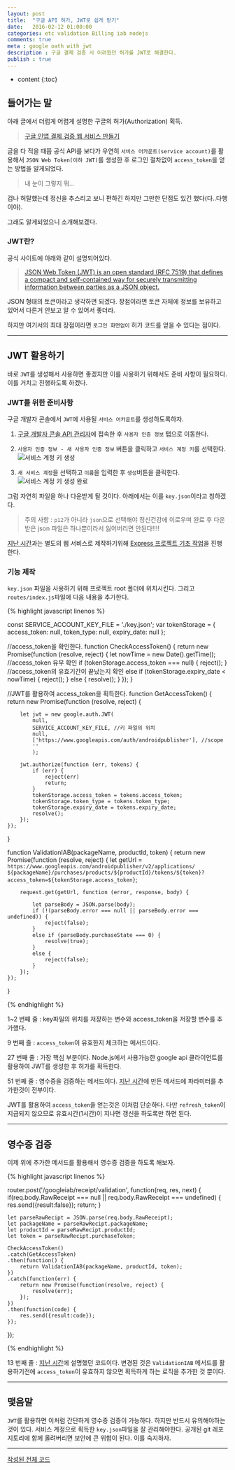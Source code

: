 ```yaml
---
layout: post
title:  "구글 API 허가, JWT로 쉽게 받기"
date:   2016-02-12 01:00:00
categories: etc validation Billing iab nodejs
comments: true
meta : google oath with jwt
description : 구글 결제 검증 시 어려웠던 허가를 JWT로 해결한다. 
publish : true
---
```


* content
{:toc}

## 들어가는 말

아래 글에서 더럽게 어렵게 설명한 구글의 허가(Authorization) 획득.

> [구글 인앱 결제 검증 웹 서비스 만들기](http://totuworld.github.io/2016/02/10/google-oauth/)

글을 다 적을 때쯤 공식 API를 보다가 우연히 `서비스 어카운트(service account)`를 활용해서 `JSON Web Token(이하 JWT)`를 생성한 후 로그인 절차없이 `access_token`을 얻는 방법을 알게되었다.

> 내 눈이 그렇지 뭐...

겁나 허탈했는데 정신을 추스리고 보니 편하긴 하지만 그만한 단점도 있긴 했다(다..다행이야).

그래도 알게되었으니 소개해보겠다.

### JWT란?

공식 사이트에 아래와 같이 설명되어있다.

> [JSON Web Token (JWT) is an open standard (RFC 7519) that defines a compact and self-contained way for securely transmitting information between parties as a JSON object.](https://jwt.io/introduction/)

JSON 형태의 토큰이라고 생각하면 되겠다. 장점이라면 토큰 자체에 정보를 보유하고 있어서 다른거 안보고 알 수 있어서 좋더라.

하지만 여기서의 최대 장점이라면 `로그인 화면없이` 허가 코드를 얻을 수 있다는 점이다.

---

## JWT 활용하기

바로 `JWT`를 생성해서 사용하면 좋겠지만 이를 사용하기 위해서도 준비 사항이 필요하다. 이를 거치고 진행하도록 하겠다.

### JWT를 위한 준비사항

구글 개발자 콘솔에서 `JWT`에 사용될 `서비스 어카운트`를 생성하도록하자.

1. [구글 개발자 콘솔 API 관리자](https://console.developers.google.com/apis)에 접속한 후 `사용자 인증 정보` 탭으로 이동한다.

2. `사용자 인증 정보 - 새 사용자 인증 정보` 버튼을 클릭하고 `서비스 계정 키`를 선택한다.  
    ![서비스 계정 키 생성](/images/serviceaccount1.png)

3. `새 서비스 계정`을 선택하고 `이름`을 입력한 후 `생성`버튼을 클릭한다.
    ![서비스 계정 키 생성 완료](/images/serviceaccount2.png)

그럼 자연히 파일을 하나 다운받게 될 것이다. 아래에서는 이를 `key.json`이라고 칭하겠다.

> 주의 사항 : `p12`가 아니라 `json`으로 선택해야 정신건강에 이로우며 완료 후 다운받은 json 파일은 하나뿐이라서 잃어버리면 안된다!!!!

[지난 시간](http://totuworld.github.io/2016/02/10/google-oauth)과는 별도의 웹 서비스로 제작하기위해 [Express 프로젝트 기초 작업](http://totuworld.github.io/2016/02/10/google-oauth/#express---)을 진행한다.

### 기능 제작

`key.json` 파일을 사용하기 위해 프로젝트 root 폴더에 위치시킨다. 그리고 `routes/index.js`파일에 다음 내용을 추가한다.

{% highlight javascript linenos %}

const SERVICE_ACCOUNT_KEY_FILE = './key.json';
var tokenStorage = {
    access_token: null,
    token_type: null,
    expiry_date: null
};

//access_token을 확인한다.
function CheckAccessToken() {
    return new Promise(function (resolve, reject) {
        let nowTime = new Date().getTime();
        //access_token 유무 확인
        if (tokenStorage.access_token === null) {
            reject();
        }
        //access_token의 유효기간이 끝났는지 확인
        else if (tokenStorage.expiry_date < nowTime) {
            reject();
        }
        else {
            resolve();
        }
    });
}

//JWT를 활용하여 access_token을 획득한다.
function GetAccessToken() {
    return new Promise(function (resolve, reject) {

        let jwt = new google.auth.JWT(
            null,
            SERVICE_ACCOUNT_KEY_FILE, //키 파일의 위치
            null,
            ['https://www.googleapis.com/auth/androidpublisher'], //scope
            ''
            );

        jwt.authorize(function (err, tokens) {
            if (err) {
                reject(err)
                return;
            }
            tokenStorage.access_token = tokens.access_token;
            tokenStorage.token_type = tokens.token_type;
            tokenStorage.expiry_date = tokens.expiry_date;
            resolve();
        });
    });
}

function ValidationIAB(packageName, productId, token) {
    return new Promise(function (resolve, reject) {
        let getUrl = `https://www.googleapis.com/androidpublisher/v2/applications/
        ${packageName}/purchases/products/${productId}/tokens/${token}?access_token=${tokenStorage.access_token}`;

        request.get(getUrl, function (error, response, body) {

            let parseBody = JSON.parse(body);
            if (!(parseBody.error === null || parseBody.error === undefined)) {
                reject(false);
            }
            else if (parseBody.purchaseState === 0) {
                resolve(true);
            }
            else {
                reject(false);
            }
        });
    });
}

{% endhighlight %}

1~2 번째 줄 : key파일의 위치를 저장하는 변수와 access_token을 저장할 변수를 추가했다.

9 번째 줄 : `access_token`이 유효한지 체크하는 메서드이다.

27 번째 줄 : 가장 핵심 부분이다. Node.js에서 사용가능한 google api 클라이언트를 활용하여 JWT를 생성한 후 허가를 획득한다.

51 번째 줄 : 영수증을 검증하는 메서드이다. [지난 시간](http://totuworld.github.io/2016/02/10/google-oauth)에 만든 메서드에 파라미터를 추가한것이 전부이다.

JWT를 활용하여 `access_token`을 얻는것은 이처럼 단순하다. 다만 `refresh_token`이 지급되지 않으므로 유효시간(1시간)이 지나면 갱신을 하도록만 하면 된다.

---

## 영수증 검증 

이제 위에 추가한 메서드를 활용해서 영수증 검증을 하도록 해보자.

{% highlight javascript linenos %}

router.post('/googleiab/receipt/validation', function(req, res, next) {
    if(req.body.RawReceipt === null 
        || req.body.RawReceipt === undefined) {
        res.send({result:false});
        return;
    }
    
    let parseRawRecipt = JSON.parse(req.body.RawReceipt);
    let packageName = parseRawRecipt.packageName;
    let productId = parseRawRecipt.productId;
    let token = parseRawRecipt.purchaseToken;
    
    CheckAccessToken()
    .catch(GetAccessToken)
    .then(function() {
        return ValidationIAB(packageName, productId, token);
    })
    .catch(function(err) {
        return new Promise(function(resolve, reject) {
            resolve(err);
        });
    })
    .then(function(code) {
        res.send({result:code});
    });
});

{% endhighlight %}

13 번째 줄 : [지난 시간](http://totuworld.github.io/2016/02/10/google-oauth)에 설명했던 코드이다. 변경된 것은 `ValidationIAB` 메서드를 활용하기전에 `access_token`이 유효하지 않으면 획득하게 하는 로직을 추가한 것 뿐이다.

---

## 맺음말

`JWT`를 활용하면 이처럼 간단하게 영수증 검증이 가능하다. 하지만 반드시 유의해야하는 것이 있다. 서비스 계정으로 획득한 `key.json`파일을 잘 관리해야한다. 공개된 git 레포지토리에 함께 올려버리면 보안에 큰 위험이 된다. 이를 숙지하자.

---

[작성된 전체 코드](https://gist.github.com/totuworld/3cff7e34ed3750571650)